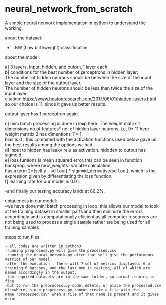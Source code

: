 # neural_network_from_scratch
A simple neural network implementation in python to understand the working.


about the dataset:
  - LBW (Low birthweight) classification  
  
about the model:  

a] 3 layers. Input, hidden, and output, 1 layer each.  
b] conditions for the best number of perceptrons in hidden layer:  
    	The number of hidden neurons should be between the size of the input layer and the size of the output layer.  
    	The number of hidden neurons should be less than twice the size of the input layer.   
    	citation: https://www.heatonresearch.com/2017/06/01/hidden-layers.html so our choice is 11, since it gave us better results.  
    
output layer has 1 perceptron again. 

  
c] mini batch processing is done in loop here. The weight matrix 1 dimensions no.of features* no. of hidden layer neurons, i.e, 9* 11 here weight matrtix 2 has dimentions 11* 1.  
   bias is 0 , this combined with the activation functions used below gave us the best results among the options we had.  
d] input to hidden has leaky relu as activation, hiddden to output has sigmoid.  
e] loss funtions is mean squared error. this can be seen in function backprop, where new_weights1 variable calculation  
    has a term 2*(self.y - self.out) * sigmoid_derivative(self.out), which is the expression given by differentiating the
    loss function.  
f] learning rate for our model is 0.01.  
 
-and finally our testing accuracy lands at 86.2%.  

uniqueness in our model:  
	-we have done mini batch processing in loop. this allows our model to look at the training dataset in smaller parts and then minimize the errors accordingly
 	and is computationally efficient as all computer resources are not being used to process a single sample rather are being used for all training samples  
 

steps to run files:

	- all codes are written in python3
	-running preprocess.py will give the processed.csv
	-running the neural_network.py after that will give the performance metrics of our model.
	-after the execution , there will 7 set of metrics displayed. 6 of training 6 batches, and the last one is testing, all of which are named accordingly in the output. 
	-the required datasets are in the same folder, so normal running is fine.
	-but to run the preprocess.py code, delete, or place the processed.csv elsewhere, since preprocess.py cannot create a file with the
 	name 'processed.csv' when a file of that name is present and it gives error
  
 
